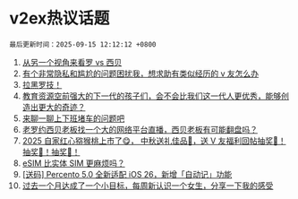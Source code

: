# v2ex热议话题

`最后更新时间：2025-09-15 12:12:12 +0800`

1. [从另一个视角来看罗 vs 西贝](https://www.v2ex.com/t/1159194)
1. [有个非常隐私和尴尬的问题困扰我，想求助有类似经历的 v 友怎么办](https://www.v2ex.com/t/1159101)
1. [拉黑罗技！](https://www.v2ex.com/t/1159211)
1. [教育资源空前强大的下一代的孩子们，会不会比我们这一代人更优秀，能够创造出更大的奇迹？](https://www.v2ex.com/t/1159099)
1. [来聊一聊上下班堵车的问题吧](https://www.v2ex.com/t/1159188)
1. [老罗约西贝老板找一个大的网络平台直播，西贝老板有可能翻盘吗？](https://www.v2ex.com/t/1159210)
1. [2025 自家红心猕猴桃上市了😋， 中秋送礼佳品🧺，送 V 友福利回帖抽奖🥝！抽奖🥝！抽奖🥝！](https://www.v2ex.com/t/1159224)
1. [eSIM 比实体 SIM 更麻烦吗？](https://www.v2ex.com/t/1159087)
1. [[送码] Percento 5.0 全新适配 iOS 26，新增「自动记」功能](https://www.v2ex.com/t/1159180)
1. [过去一个月达成了一个小目标，每周新认识一个女生，分享一下我的感受](https://www.v2ex.com/t/1159200)

